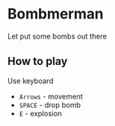 # Bombmerman

Let put some bombs out there

## How to play

Use keyboard

* `Arrows` - movement
* `SPACE` - drop bomb
* `E` - explosion
